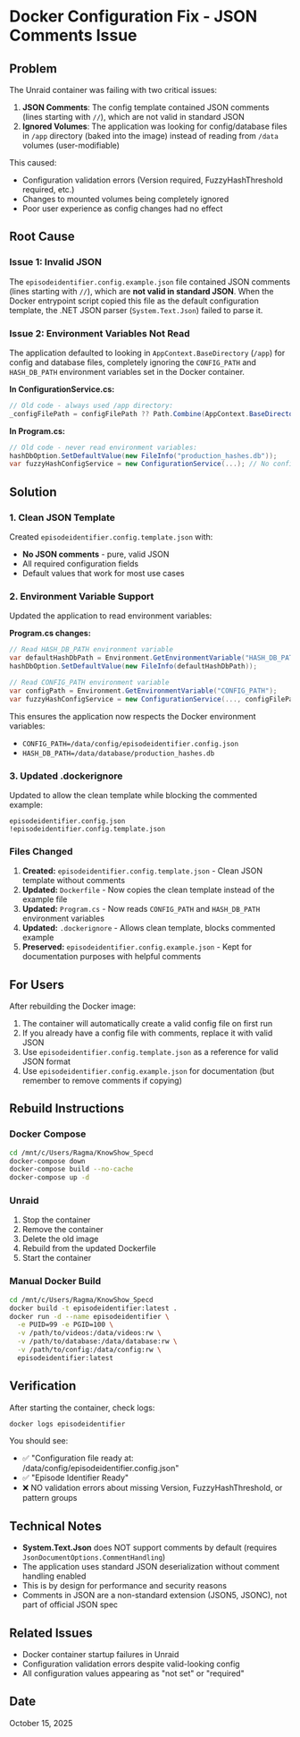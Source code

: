 # Docker Configuration Fix - JSON Comments Issue

## Problem

The Unraid container was failing with two critical issues:

1. **JSON Comments**: The config template contained JSON comments (lines starting with `//`), which are not valid in standard JSON
2. **Ignored Volumes**: The application was looking for config/database files in `/app` directory (baked into the image) instead of reading from `/data` volumes (user-modifiable)

This caused:

- Configuration validation errors (Version required, FuzzyHashThreshold required, etc.)
- Changes to mounted volumes being completely ignored
- Poor user experience as config changes had no effect

## Root Cause

### Issue 1: Invalid JSON

The `episodeidentifier.config.example.json` file contained JSON comments (lines starting with `//`), which are **not valid in standard JSON**. When the Docker entrypoint script copied this file as the default configuration template, the .NET JSON parser (`System.Text.Json`) failed to parse it.

### Issue 2: Environment Variables Not Read

The application defaulted to looking in `AppContext.BaseDirectory` (`/app`) for config and database files, completely ignoring the `CONFIG_PATH` and `HASH_DB_PATH` environment variables set in the Docker container.

**In ConfigurationService.cs:**

```csharp
// Old code - always used /app directory:
_configFilePath = configFilePath ?? Path.Combine(AppContext.BaseDirectory, "episodeidentifier.config.json");
```

**In Program.cs:**

```csharp
// Old code - never read environment variables:
hashDbOption.SetDefaultValue(new FileInfo("production_hashes.db"));
var fuzzyHashConfigService = new ConfigurationService(...); // No config path passed
```

## Solution

### 1. Clean JSON Template

Created `episodeidentifier.config.template.json` with:

- **No JSON comments** - pure, valid JSON
- All required configuration fields
- Default values that work for most use cases

### 2. Environment Variable Support

Updated the application to read environment variables:

**Program.cs changes:**

```csharp
// Read HASH_DB_PATH environment variable
var defaultHashDbPath = Environment.GetEnvironmentVariable("HASH_DB_PATH") ?? "production_hashes.db";
hashDbOption.SetDefaultValue(new FileInfo(defaultHashDbPath));

// Read CONFIG_PATH environment variable
var configPath = Environment.GetEnvironmentVariable("CONFIG_PATH");
var fuzzyHashConfigService = new ConfigurationService(..., configFilePath: configPath);
```

This ensures the application now respects the Docker environment variables:

- `CONFIG_PATH=/data/config/episodeidentifier.config.json`
- `HASH_DB_PATH=/data/database/production_hashes.db`

### 3. Updated .dockerignore

Updated to allow the clean template while blocking the commented example:

```
episodeidentifier.config.json
!episodeidentifier.config.template.json
```

### Files Changed

1. **Created:** `episodeidentifier.config.template.json` - Clean JSON template without comments
2. **Updated:** `Dockerfile` - Now copies the clean template instead of the example file
3. **Updated:** `Program.cs` - Now reads `CONFIG_PATH` and `HASH_DB_PATH` environment variables
4. **Updated:** `.dockerignore` - Allows clean template, blocks commented example
5. **Preserved:** `episodeidentifier.config.example.json` - Kept for documentation purposes with helpful comments

## For Users

After rebuilding the Docker image:

1. The container will automatically create a valid config file on first run
2. If you already have a config file with comments, replace it with valid JSON
3. Use `episodeidentifier.config.template.json` as a reference for valid JSON format
4. Use `episodeidentifier.config.example.json` for documentation (but remember to remove comments if copying)

## Rebuild Instructions

### Docker Compose

```bash
cd /mnt/c/Users/Ragma/KnowShow_Specd
docker-compose down
docker-compose build --no-cache
docker-compose up -d
```

### Unraid

1. Stop the container
2. Remove the container
3. Delete the old image
4. Rebuild from the updated Dockerfile
5. Start the container

### Manual Docker Build

```bash
cd /mnt/c/Users/Ragma/KnowShow_Specd
docker build -t episodeidentifier:latest .
docker run -d --name episodeidentifier \
  -e PUID=99 -e PGID=100 \
  -v /path/to/videos:/data/videos:rw \
  -v /path/to/database:/data/database:rw \
  -v /path/to/config:/data/config:rw \
  episodeidentifier:latest
```

## Verification

After starting the container, check logs:

```bash
docker logs episodeidentifier
```

You should see:

- ✅ "Configuration file ready at: /data/config/episodeidentifier.config.json"
- ✅ "Episode Identifier Ready"
- ❌ NO validation errors about missing Version, FuzzyHashThreshold, or pattern groups

## Technical Notes

- **System.Text.Json** does NOT support comments by default (requires `JsonDocumentOptions.CommentHandling`)
- The application uses standard JSON deserialization without comment handling enabled
- This is by design for performance and security reasons
- Comments in JSON are a non-standard extension (JSON5, JSONC), not part of official JSON spec

## Related Issues

- Docker container startup failures in Unraid
- Configuration validation errors despite valid-looking config
- All configuration values appearing as "not set" or "required"

## Date

October 15, 2025
